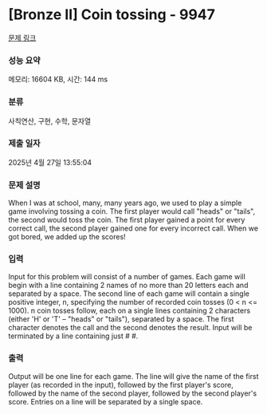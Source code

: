 # [Bronze II] Coin tossing - 9947 

[문제 링크](https://www.acmicpc.net/problem/9947) 

### 성능 요약

메모리: 16604 KB, 시간: 144 ms

### 분류

사칙연산, 구현, 수학, 문자열

### 제출 일자

2025년 4월 27일 13:55:04

### 문제 설명

<p>When I was at school, many, many years ago, we used to play a simple game involving tossing a coin. The first player would call "heads" or "tails", the second would toss the coin. The first player gained a point for every correct call, the second player gained one for every incorrect call. When we got bored, we added up the scores!</p>

### 입력 

 <p>Input for this problem will consist of a number of games. Each game will begin with a line containing 2 names of no more than 20 letters each and separated by a space. The second line of each game will contain a single positive integer, n, specifying the number of recorded coin tosses (0 < n <= 1000). n coin tosses follow, each on a single lines containing 2 characters (either 'H' or 'T' – "heads" or "tails"), separated by a space. The first character denotes the call and the second denotes the result. Input will be terminated by a line containing just # #.</p>

### 출력 

 <p>Output will be one line for each game. The line will give the name of the first player (as recorded in the input), followed by the first player's score, followed by the name of the second player, followed by the second player's score. Entries on a line will be separated by a single space.</p>

